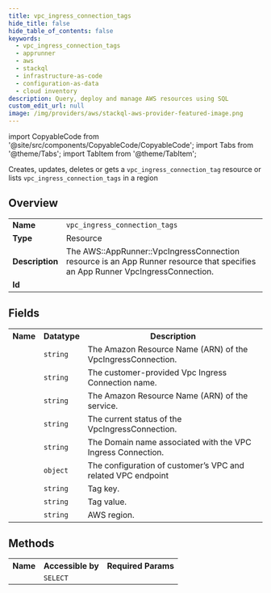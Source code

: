 ```yaml
---
title: vpc_ingress_connection_tags
hide_title: false
hide_table_of_contents: false
keywords:
  - vpc_ingress_connection_tags
  - apprunner
  - aws
  - stackql
  - infrastructure-as-code
  - configuration-as-data
  - cloud inventory
description: Query, deploy and manage AWS resources using SQL
custom_edit_url: null
image: /img/providers/aws/stackql-aws-provider-featured-image.png
---
```


import CopyableCode from '@site/src/components/CopyableCode/CopyableCode';
import Tabs from '@theme/Tabs';
import TabItem from '@theme/TabItem';

Creates, updates, deletes or gets a <code>vpc_ingress_connection_tag</code> resource or lists <code>vpc_ingress_connection_tags</code> in a region

## Overview
<table><tbody>
<tr><td><b>Name</b></td><td><code>vpc_ingress_connection_tags</code></td></tr>
<tr><td><b>Type</b></td><td>Resource</td></tr>
<tr><td><b>Description</b></td><td>The AWS::AppRunner::VpcIngressConnection resource is an App Runner resource that specifies an App Runner VpcIngressConnection.</td></tr>
<tr><td><b>Id</b></td><td><CopyableCode code="aws.apprunner.vpc_ingress_connection_tags" /></td></tr>
</tbody></table>

## Fields
<table><tbody><tr><th>Name</th><th>Datatype</th><th>Description</th></tr><tr><td><CopyableCode code="vpc_ingress_connection_arn" /></td><td><code>string</code></td><td>The Amazon Resource Name (ARN) of the VpcIngressConnection.</td></tr>
<tr><td><CopyableCode code="vpc_ingress_connection_name" /></td><td><code>string</code></td><td>The customer-provided Vpc Ingress Connection name.</td></tr>
<tr><td><CopyableCode code="service_arn" /></td><td><code>string</code></td><td>The Amazon Resource Name (ARN) of the service.</td></tr>
<tr><td><CopyableCode code="status" /></td><td><code>string</code></td><td>The current status of the VpcIngressConnection.</td></tr>
<tr><td><CopyableCode code="domain_name" /></td><td><code>string</code></td><td>The Domain name associated with the VPC Ingress Connection.</td></tr>
<tr><td><CopyableCode code="ingress_vpc_configuration" /></td><td><code>object</code></td><td>The configuration of customer’s VPC and related VPC endpoint</td></tr>
<tr><td><CopyableCode code="tag_key" /></td><td><code>string</code></td><td>Tag key.</td></tr>
<tr><td><CopyableCode code="tag_value" /></td><td><code>string</code></td><td>Tag value.</td></tr>
<tr><td><CopyableCode code="region" /></td><td><code>string</code></td><td>AWS region.</td></tr>
</tbody></table>

## Methods

<table><tbody>
  <tr>
    <th>Name</th>
    <th>Accessible by</th>
    <th>Required Params</th>
  </tr>
  <tr>
    <td><CopyableCode code="view" /></td>
    <td><code>SELECT</code></td>
    <td><CopyableCode code="region" /></td>
  </tr>
</tbody></table>








